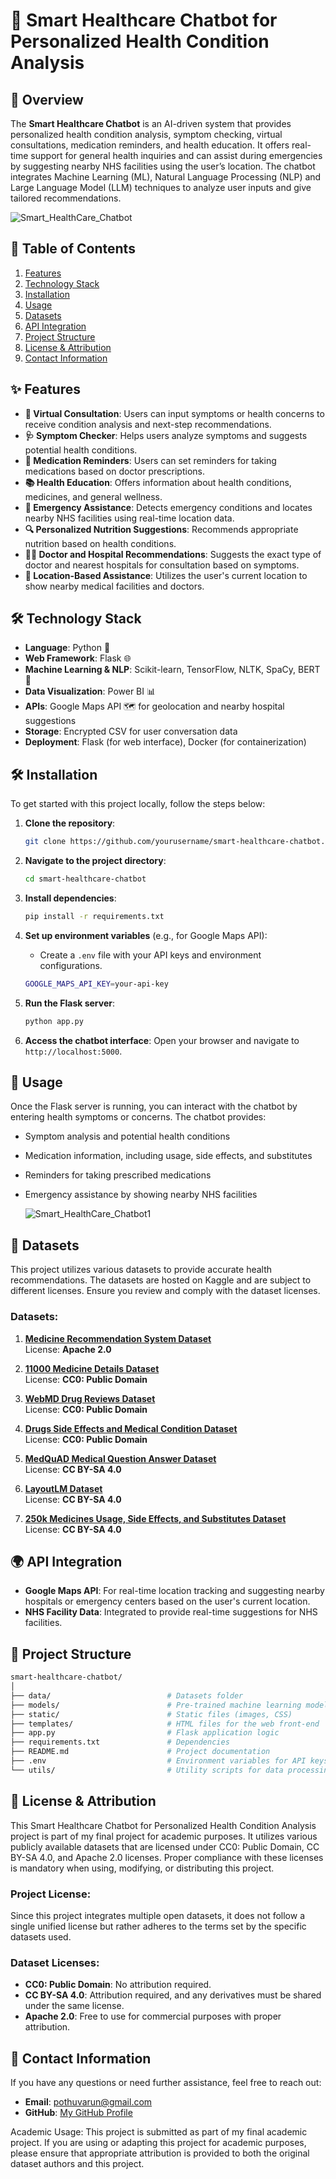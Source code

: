 # 🏥 **Smart Healthcare Chatbot** for Personalized Health Condition Analysis

## 🚀 Overview
The **Smart Healthcare Chatbot** is an AI-driven system that provides personalized health condition analysis, symptom checking, virtual consultations, medication reminders, and health education. It offers real-time support for general health inquiries and can assist during emergencies by suggesting nearby NHS facilities using the user’s location. The chatbot integrates Machine Learning (ML), Natural Language Processing (NLP) and Large Language Model (LLM) techniques to analyze user inputs and give tailored recommendations.

![Smart_HealthCare_Chatbot](https://drive.google.com/uc?id=1e9l881IAC7H3flLam8fjbGiC9dGfiv_5)

## 📑 Table of Contents
1. [Features](#-features)
2. [Technology Stack](#-technology-stack)
3. [Installation](#-installation)
4. [Usage](#-usage)
5. [Datasets](#-datasets)
6. [API Integration](#-api-integration)
7. [Project Structure](#-project-structure)
8. [License & Attribution](#-license--attribution)
9. [Contact Information](#-contact-information)

## ✨ Features
- **🤖 Virtual Consultation**: Users can input symptoms or health concerns to receive condition analysis and next-step recommendations.
- **🩺 Symptom Checker**: Helps users analyze symptoms and suggests potential health conditions.
- **💊 Medication Reminders**: Users can set reminders for taking medications based on doctor prescriptions.
- **📚 Health Education**: Offers information about health conditions, medicines, and general wellness.
- **🚨 Emergency Assistance**: Detects emergency conditions and locates nearby NHS facilities using real-time location data.
- **🔍 Personalized Nutrition Suggestions**: Recommends appropriate nutrition based on health conditions.
- **🧑‍⚕️ Doctor and Hospital Recommendations**: Suggests the exact type of doctor and nearest hospitals for consultation based on symptoms.
- **📍 Location-Based Assistance**: Utilizes the user's current location to show nearby medical facilities and doctors.

## 🛠️ Technology Stack
- **Language**: Python 🐍
- **Web Framework**: Flask 🌐
- **Machine Learning & NLP**: Scikit-learn, TensorFlow, NLTK, SpaCy, BERT 🤖
- **Data Visualization**: Power BI 📊
- **APIs**: Google Maps API 🗺️ for geolocation and nearby hospital suggestions
- **Storage**: Encrypted CSV for user conversation data
- **Deployment**: Flask (for web interface), Docker (for containerization)

## 🛠️ Installation
To get started with this project locally, follow the steps below:

1. **Clone the repository**:
   ```bash
   git clone https://github.com/yourusername/smart-healthcare-chatbot.git
   ```

2. **Navigate to the project directory**:
   ```bash
   cd smart-healthcare-chatbot
   ```

3. **Install dependencies**:
   ```bash
   pip install -r requirements.txt
   ```

4. **Set up environment variables** (e.g., for Google Maps API):
   - Create a `.env` file with your API keys and environment configurations.
   ```bash
   GOOGLE_MAPS_API_KEY=your-api-key
   ```

5. **Run the Flask server**:
   ```bash
   python app.py
   ```

6. **Access the chatbot interface**:
   Open your browser and navigate to `http://localhost:5000`.

## 🚀 Usage
Once the Flask server is running, you can interact with the chatbot by entering health symptoms or concerns. The chatbot provides:
- Symptom analysis and potential health conditions
- Medication information, including usage, side effects, and substitutes
- Reminders for taking prescribed medications
- Emergency assistance by showing nearby NHS facilities

  ![Smart_HealthCare_Chatbot1](https://drive.google.com/file/d/1pHuY-uZXCOfoc19Oqq3dIqeUAih2QFWI)

## 📂 Datasets
This project utilizes various datasets to provide accurate health recommendations. The datasets are hosted on Kaggle and are subject to different licenses. Ensure you review and comply with the dataset licenses.

### Datasets:
1. **[Medicine Recommendation System Dataset](https://www.kaggle.com/datasets/noorsaeed/medicine-recommendation-system-dataset/data)**  
   License: **Apache 2.0**
   
2. **[11000 Medicine Details Dataset](https://www.kaggle.com/datasets/singhnavjot2062001/11000-medicine-details)**  
   License: **CC0: Public Domain**

3. **[WebMD Drug Reviews Dataset](https://www.kaggle.com/datasets/rohanharode07/webmd-drug-reviews-dataset/data)**  
   License: **CC0: Public Domain**

4. **[Drugs Side Effects and Medical Condition Dataset](https://www.kaggle.com/datasets/jithinanievarghese/drugs-side-effects-and-medical-condition)**  
   License: **CC0: Public Domain**

5. **[MedQuAD Medical Question Answer Dataset](https://www.kaggle.com/datasets/pythonafroz/medquad-medical-question-answer-for-ai-research/data)**  
   License: **CC BY-SA 4.0**

6. **[LayoutLM Dataset](https://www.kaggle.com/datasets/jpmiller/layoutlm/data)**  
   License: **CC BY-SA 4.0**

7. **[250k Medicines Usage, Side Effects, and Substitutes Dataset](https://www.kaggle.com/datasets/shudhanshusingh/250k-medicines-usage-side-effects-and-substitutes)**  
   License: **CC BY-SA 4.0**

## 🌍 API Integration
- **Google Maps API**: For real-time location tracking and suggesting nearby hospitals or emergency centers based on the user's current location.
- **NHS Facility Data**: Integrated to provide real-time suggestions for NHS facilities.

## 📁 Project Structure
```bash
smart-healthcare-chatbot/
│
├── data/                          # Datasets folder
├── models/                        # Pre-trained machine learning models
├── static/                        # Static files (images, CSS)
├── templates/                     # HTML files for the web front-end
├── app.py                         # Flask application logic
├── requirements.txt               # Dependencies
├── README.md                      # Project documentation
├── .env                           # Environment variables for API keys
└── utils/                         # Utility scripts for data processing
```

## 📄 License & Attribution
This Smart Healthcare Chatbot for Personalized Health Condition Analysis project is part of my final project for academic purposes. It utilizes various publicly available datasets that are licensed under CC0: Public Domain, CC BY-SA 4.0, and Apache 2.0 licenses. Proper compliance with these licenses is mandatory when using, modifying, or distributing this project.

### Project License:
Since this project integrates multiple open datasets, it does not follow a single unified license but rather adheres to the terms set by the specific datasets used.

### Dataset Licenses:
- **CC0: Public Domain**: No attribution required.
- **CC BY-SA 4.0**: Attribution required, and any derivatives must be shared under the same license.
- **Apache 2.0**: Free to use for commercial purposes with proper attribution.

## 📧 Contact Information
If you have any questions or need further assistance, feel free to reach out:
- **Email**: pothuvarun@gmail.com
- **GitHub**: [My GitHub Profile](https://github.com/varunpothu)
  
Academic Usage:
This project is submitted as part of my final academic project. If you are using or adapting this project for academic purposes, please ensure that appropriate attribution is provided to both the original dataset authors and this project.

